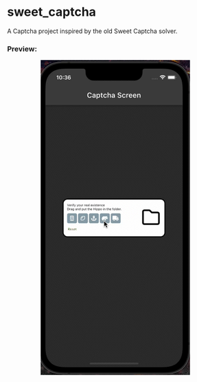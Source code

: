 # sweet_captcha

A Captcha project inspired by the old Sweet Captcha solver.

### Preview: 

<p align="center"><img src="/example/example.gif" alt="Example" /></p>

